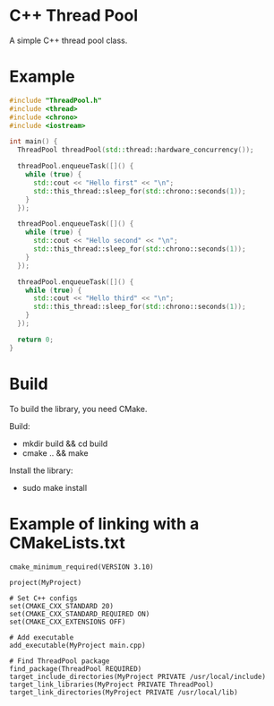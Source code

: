 # C++ Thread Pool
A simple C++ thread pool class.

# Example

```cpp
#include "ThreadPool.h"
#include <thread>
#include <chrono>
#include <iostream>

int main() {
  ThreadPool threadPool(std::thread::hardware_concurrency());

  threadPool.enqueueTask([]() {
    while (true) {
      std::cout << "Hello first" << "\n";
      std::this_thread::sleep_for(std::chrono::seconds(1));
    }
  });

  threadPool.enqueueTask([]() {
    while (true) {
      std::cout << "Hello second" << "\n";
      std::this_thread::sleep_for(std::chrono::seconds(1));
    }
  });

  threadPool.enqueueTask([]() {
    while (true) {
      std::cout << "Hello third" << "\n";
      std::this_thread::sleep_for(std::chrono::seconds(1));
    }
  });

  return 0;
}
```

# Build

To build the library, you need CMake.

Build:
- mkdir build && cd build
- cmake .. && make

Install the library:
- sudo make install

# Example of linking with a CMakeLists.txt

```
cmake_minimum_required(VERSION 3.10)

project(MyProject)

# Set C++ configs
set(CMAKE_CXX_STANDARD 20)
set(CMAKE_CXX_STANDARD_REQUIRED ON)
set(CMAKE_CXX_EXTENSIONS OFF)

# Add executable
add_executable(MyProject main.cpp)

# Find ThreadPool package
find_package(ThreadPool REQUIRED)
target_include_directories(MyProject PRIVATE /usr/local/include)
target_link_libraries(MyProject PRIVATE ThreadPool)
target_link_directories(MyProject PRIVATE /usr/local/lib)
```